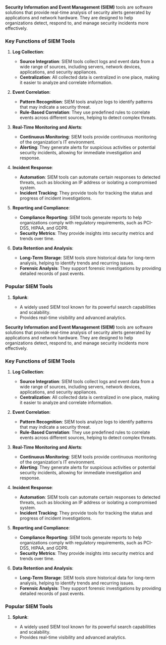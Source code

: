**Security Information and Event Management (SIEM)** tools are software solutions that provide real-time analysis of security alerts generated by applications and network hardware. They are designed to help organizations detect, respond to, and manage security incidents more effectively.

### Key Functions of SIEM Tools

1. **Log Collection**:
    
    - **Source Integration**: SIEM tools collect logs and event data from a wide range of sources, including servers, network devices, applications, and security appliances.
    - **Centralization**: All collected data is centralized in one place, making it easier to analyze and correlate information.
2. **Event Correlation**:
    
    - **Pattern Recognition**: SIEM tools analyze logs to identify patterns that may indicate a security threat.
    - **Rule-Based Correlation**: They use predefined rules to correlate events across different sources, helping to detect complex threats.
3. **Real-Time Monitoring and Alerts**:
    
    - **Continuous Monitoring**: SIEM tools provide continuous monitoring of the organization's IT environment.
    - **Alerting**: They generate alerts for suspicious activities or potential security incidents, allowing for immediate investigation and response.
4. **Incident Response**:
    
    - **Automation**: SIEM tools can automate certain responses to detected threats, such as blocking an IP address or isolating a compromised system.
    - **Incident Tracking**: They provide tools for tracking the status and progress of incident investigations.
5. **Reporting and Compliance**:
    
    - **Compliance Reporting**: SIEM tools generate reports to help organizations comply with regulatory requirements, such as PCI-DSS, HIPAA, and GDPR.
    - **Security Metrics**: They provide insights into security metrics and trends over time.
6. **Data Retention and Analysis**:
    
    - **Long-Term Storage**: SIEM tools store historical data for long-term analysis, helping to identify trends and recurring issues.
    - **Forensic Analysis**: They support forensic investigations by providing detailed records of past events.

### Popular SIEM Tools

1. **Splunk**:
    
    - A widely used SIEM tool known for its powerful search capabilities and scalability.
    - Provides real-time visibility and advanced analytics.


**Security Information and Event Management (SIEM)** tools are software solutions that provide real-time analysis of security alerts generated by applications and network hardware. They are designed to help organizations detect, respond to, and manage security incidents more effectively.

### Key Functions of SIEM Tools

1. **Log Collection**:
    
    - **Source Integration**: SIEM tools collect logs and event data from a wide range of sources, including servers, network devices, applications, and security appliances.
    - **Centralization**: All collected data is centralized in one place, making it easier to analyze and correlate information.
2. **Event Correlation**:
    
    - **Pattern Recognition**: SIEM tools analyze logs to identify patterns that may indicate a security threat.
    - **Rule-Based Correlation**: They use predefined rules to correlate events across different sources, helping to detect complex threats.
3. **Real-Time Monitoring and Alerts**:
    
    - **Continuous Monitoring**: SIEM tools provide continuous monitoring of the organization's IT environment.
    - **Alerting**: They generate alerts for suspicious activities or potential security incidents, allowing for immediate investigation and response.
4. **Incident Response**:
    
    - **Automation**: SIEM tools can automate certain responses to detected threats, such as blocking an IP address or isolating a compromised system.
    - **Incident Tracking**: They provide tools for tracking the status and progress of incident investigations.
5. **Reporting and Compliance**:
    
    - **Compliance Reporting**: SIEM tools generate reports to help organizations comply with regulatory requirements, such as PCI-DSS, HIPAA, and GDPR.
    - **Security Metrics**: They provide insights into security metrics and trends over time.
6. **Data Retention and Analysis**:
    
    - **Long-Term Storage**: SIEM tools store historical data for long-term analysis, helping to identify trends and recurring issues.
    - **Forensic Analysis**: They support forensic investigations by providing detailed records of past events.

### Popular SIEM Tools

1. **Splunk**:
    
    - A widely used SIEM tool known for its powerful search capabilities and scalability.
    - Provides real-time visibility and advanced analytics.